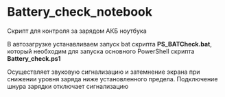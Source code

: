 # Battery_check_notebook
Скрипт для контроля за зарядом АКБ ноутбука

В автозагрузке устанавливаем запуск bat скрипта **PS_BATCheck.bat**, который необходим для запуска 
основного PowerShell скрипта **Battery_check.ps1** 

Осуществляет звуковую сигнализацию и затемнение экрана при снижении уровня заряда ниже установленного предела. Подключение шнура зарядки отключает сигнализацию 
